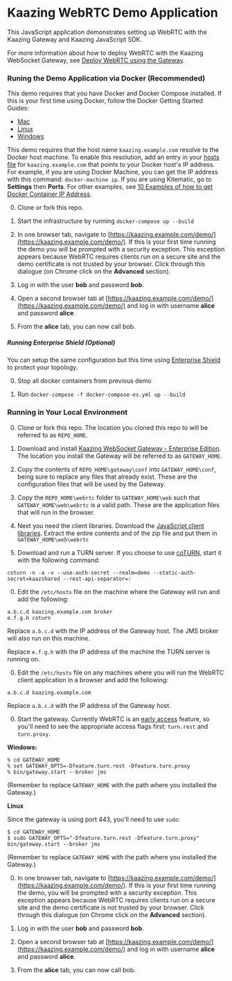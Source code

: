 # Kaazing WebRTC Demo Application

This JavaScript application demonstrates setting up WebRTC with the Kaazing Gateway and Kaazing JavaScript SDK.

For more information about how to deploy WebRTC with the Kaazing WebSocket Gateway, see [Deploy WebRTC using the Gateway](https://kaazing.com/doc/5.0/integration-webrtc/p_integrate_webrtc/index.html).

### Runing the Demo Application via Docker (Recommended)

This demo requires that you have Docker and Docker Compose installed. If this is your first time using Docker, follow the Docker Getting Started Guides:

  - [Mac](https://docs.docker.com/mac/)
  - [Linux](https://docs.docker.com/linux/)
  - [Windows](https://docs.docker.com/windows/)

This demo requires that the host name `kaazing.example.com` resolve to the Docker host machine. To enable this resolution, add an entry in your [hosts file](https://en.wikipedia.org/wiki/Hosts_(file)) for `kaazing.example.com` that points to your Docker host's IP address. For example, if you are using Docker Machine, you can get the IP address with this command: `docker-machine ip`. If you are using Kitematic, go to **Settings** then **Ports**. For other examples, see [10 Examples of how to get Docker Container IP Address](http://networkstatic.net/10-examples-of-how-to-get-docker-container-ip-address/).

0. Clone or fork this repo.

0. Start the infrastructure by running `docker-compose up --build`

0. In one browser tab, navigate to [https://kaazing.example.com/demo/](https://kaazing.example.com/demo/).  If this is your first time running the demo you will be prompted with a security exception. This exception appears because WebRTC requires clients run on a secure site and the demo certificate is not trusted by your browser.  Click through this dialogue (on Chrome click on the **Advanced** section).

0. Log in with the user **bob** and password **bob**.

0. Open a second browser tab at [https://kaazing.example.com/demo/](https://kaazing.example.com/demo/) and log in with username **alice** and password **alice**.

0. From the **alice** tab, you can now call bob.


##### Running Enterprise Shield (Optional)

You can setup the same configuration but this time using [Enterprise Shield](https://kaazing.com/product-enterprise-shield/) to protect your topology.

0.  Stop all docker containers from previous demo

0.  Run `docker-compose -f docker-compose-es.yml up --build`

### Running in Your Local Environment

0. Clone or fork this repo. The location you cloned this repo to will be referred to as `REPO_HOME`.

0. Download and install [Kaazing WebSocket Gateway - Enterprise Edition](http://kaazing.com/download/#ee-kwg). The location you install the Gateway will be referred to as `GATEWAY_HOME`.

0. Copy the contents of `REPO_HOME\gateway\conf` into `GATEWAY_HOME\conf`, being sure to replace any files that already exist. These are the configuration files that will be used by the Gateway.

0. Copy the `REPO_HOME\webrtc` folder to `GATEWAY_HOME\web` such that `GATEWAY_HOME\web\webrtc` is a valid path. These are the application files that will run in the browser.

0. Next you need the client libraries. Download the [JavaScript client libraries](https://kaazing.com/download/#client-javascript). Extract the entire contents and of the zip file and put them in `GATEWAY_HOME\web\webrtc`

0. Download and run a TURN server.  If you choose to use [coTURN](https://github.com/coturn/coturn/wiki/turnserver), start it with the following command:

  ```
  coturn -n -a -v --use-auth-secret --realm=demo --static-auth-secret=kaazshared --rest-api-separator=:
  ```

0. Edit the `/etc/hosts` file on the machine where the Gateway will run and add the following:

  ```
  a.b.c.d kaazing.example.com broker
  e.f.g.h coturn
  ```

  Replace `a.b.c.d` with the IP address of the Gateway host. The JMS broker will also run on this machine.

  Replace `e.f.g.h` with the IP address of the machine the TURN server is running on.

0. Edit the `/etc/hosts` file on any machines where you will run the WebRTC client application in a browser and add the following:

  ```
  a.b.c.d kaazing.example.com
  ```

  Replace `a.b.c.d` with the IP address of the Gateway host.

0. Start the gateway. Currently WebRTC is an [early access](https://kaazing.com/doc/5.0/admin-reference/p_configure_gateway_opts/#enable-early-access-features) feature, so you'll need to see the appropriate access flags first: `turn.rest` and `turn.proxy`.

  **Windows:**

  ```
  % cd GATEWAY_HOME
  % set GATEWAY_OPTS=-Dfeature.turn.rest -Dfeature.turn.proxy
  % bin/gateway.start --broker jms
  ```

  (Remember to replace `GATEWAY_HOME` with the path where you installed the Gateway.)

  **Linux**

  Since the gateway is using port 443, you'll need to use `sudo`:

  ```
  $ cd GATEWAY_HOME
  $ sudo GATEWAY_OPTS="-Dfeature.turn.rest -Dfeature.turn.proxy" bin/gateway.start --broker jms
  ```

  (Remember to replace `GATEWAY_HOME` with the path where you installed the Gateway.)

0. In one browser tab, navigate to [https://kaazing.example.com/demo/](https://kaazing.example.com/demo/).  If this is your first time running the demo, you will be prompted with a security exception.  This exception appears because WebRTC requires clients run on a secure site and the demo certificate is not trusted by your browser.  Click through this dialogue (on Chrome click on the **Advanced** section).

0. Log in with the user **bob** and password **bob**.

0. Open a second browser tab at [https://kaazing.example.com/demo/](https://kaazing.example.com/demo/) and log in with username **alice** and password **alice**.

0. From the **alice** tab, you can now call bob.
